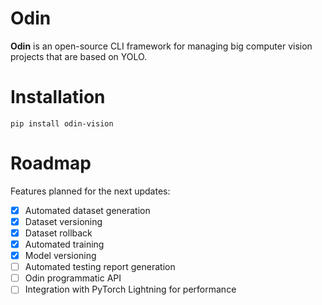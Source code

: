 # Odin

**Odin** is an open-source CLI framework for managing big computer vision projects that are based on YOLO.

# Installation

```
pip install odin-vision
```

# Roadmap

Features planned for the next updates:

- [x] Automated dataset generation
- [x] Dataset versioning
- [x] Dataset rollback
- [x] Automated training
- [x] Model versioning
- [ ] Automated testing report generation
- [ ] Odin programmatic API
- [ ] Integration with PyTorch Lightning for performance